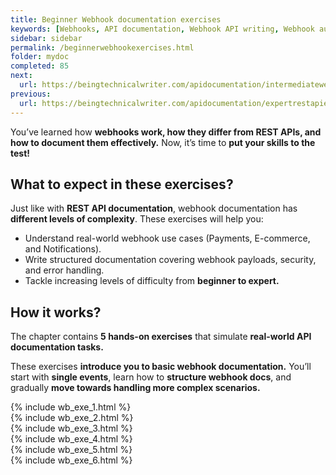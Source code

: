 ```yaml
---
title: Beginner Webhook documentation exercises
keywords: [Webhooks, API documentation, Webhook API writing, Webhook authentication, Webhook security, Webhook best practices, API writing exercises, API reference documentation, Webhook event handling, Webhook signature verification, API technical writing]
sidebar: sidebar
permalink: /beginnerwebhookexercises.html
folder: mydoc
completed: 85
next:
  url: https://beingtechnicalwriter.com/apidocumentation/intermediatewebhookexercises.html
previous:
  url: https://beingtechnicalwriter.com/apidocumentation/expertrestapiexercises.html
---
```


You’ve learned how **webhooks work, how they differ from REST APIs, and how to document them effectively.** Now, it’s time to **put your skills to the test!**  

## What to expect in these exercises?  
Just like with **REST API documentation**, webhook documentation has **different levels of complexity**. These exercises will help you:  

- Understand real-world webhook use cases (Payments, E-commerce, and Notifications).  
- Write structured documentation covering webhook payloads, security, and error handling.  
- Tackle increasing levels of difficulty from **beginner to expert.**  

## How it works?  
The chapter contains **5 hands-on exercises** that simulate **real-world API documentation tasks.**  

These exercises **introduce you to basic webhook documentation.** You’ll start with **single events**, learn how to **structure webhook docs**, and gradually **move towards handling more complex scenarios.**  

{% include wb_exe_1.html %} <br>
{% include wb_exe_2.html %} <br>
{% include wb_exe_3.html %} <br>
{% include wb_exe_4.html %} <br>
{% include wb_exe_5.html %} <br>
{% include wb_exe_6.html %}

